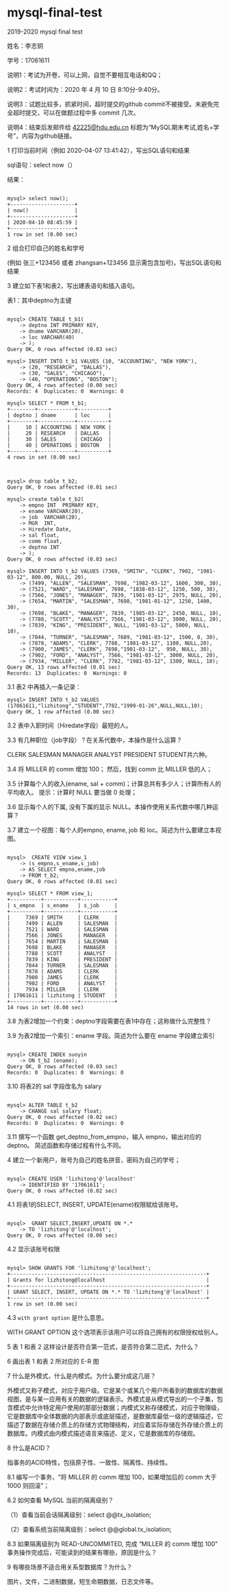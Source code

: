 # mysql-final-test

2019-2020 mysql final test

姓名：李志铜

学号：17061611

说明1：考试为开卷，可以上网，自觉不要相互电话和QQ；

说明2：考试时间为：2020 年 4 月 10 日 8:10分-9:40分。

说明3：试题比较多，抓紧时间，超时提交的github commit不被接受。未避免完全超时提交，可以在做题过程中多 commit 几次。

说明4：结束后发邮件给 42225@hdu.edu.cn 标题为“MySQL期末考试,姓名+学号”，内容为github链接。


1 打印当前时间（例如 2020-04-07 13:41:42），写出SQL语句和结果

sql语句：select now（）

结果：
```

mysql> select now();
+---------------------+
| now()               |
+---------------------+
| 2020-04-10 08:45:59 |
+---------------------+
1 row in set (0.00 sec)

```


2 组合打印自己的姓名和学号

(例如 张三+123456 或者 zhangsan+123456 显示需包含加号)，写出SQL语句和结果

3 建立如下表1和表2，写出建表语句和插入语句。



表1：其中deptno为主键
```

mysql> CREATE TABLE t_b1(
    -> deptno INT PRIMARY KEY,
    -> dname VARCHAR(20),
    -> loc VARCHAR(40)
    -> );
Query OK, 0 rows affected (0.03 sec)

mysql> INSERT INTO t_b1 VALUES (10, "ACCOUNTING", "NEW YORK"),
    -> (20, "RESEARCH", "DALLAS"),
    -> (30, "SALES", "CHICAGO"),
    -> (40, "OPERATIONS", "BOSTON");
Query OK, 4 rows affected (0.00 sec)
Records: 4  Duplicates: 0  Warnings: 0

mysql> SELECT * FROM t_b1;
+--------+------------+----------+
| deptno | dname      | loc      |
+--------+------------+----------+
|     10 | ACCOUNTING | NEW YORK |
|     20 | RESEARCH   | DALLAS   |
|     30 | SALES      | CHICAGO  |
|     40 | OPERATIONS | BOSTON   |
+--------+------------+----------+
4 rows in set (0.00 sec)

```

```


mysql> drop table t_b2;
Query OK, 0 rows affected (0.01 sec)

mysql> create table t_b2(
    -> empno INT  PRIMARY KEY,
    -> ename VARCHAR(20),
    -> job  VARCHAR(20),
    -> MGR  INT,
    -> Hiredate Date,
    -> sal float,
    -> comm float,
    -> deptno INT
    -> );
Query OK, 0 rows affected (0.03 sec)

mysql> INSERT INTO t_b2 VALUES (7369, "SMITH", "CLERK", 7902, "1981-03-12", 800.00, NULL, 20),
    -> (7499, "ALLEN", "SALESMAN", 7698, "1982-03-12", 1600, 300, 30),
    -> (7521, "WARD", "SALESMAN", 7698, "1838-03-12", 1250, 500, 30),
    -> (7566, "JONES", "MANAGER", 7839, "1981-03-12", 2975, NULL, 20),
    -> (7654, "MARTIN", "SALESMAN", 7698, "1981-01-12", 1250, 1400, 30),
    -> (7698, "BLAKE", "MANAGER", 7839, "1985-03-12", 2450, NULL, 10),
    -> (7788, "SCOTT", "ANALYST", 7566, "1981-03-12", 3000, NULL, 20),
    -> (7839, "KING", "PRESIDENT", NULL, "1981-03-12", 5000, NULL, 10),
    -> (7844, "TURNER", "SALESMAN", 7689, "1981-03-12", 1500, 0, 30),
    -> (7878, "ADAMS", "CLERK", 7788, "1981-03-12", 1100, NULL,20),
    -> (7900, "JAMES", "CLERK", 7698,"1981-03-12",  950, NULL, 30),
    -> (7902, "FORD", "ANALYST", 7566, "1981-03-12", 3000, NULL, 20),
    -> (7934, "MILLER", "CLERK", 7782, "1981-03-12", 1300, NULL, 10);
Query OK, 13 rows affected (0.01 sec)
Records: 13  Duplicates: 0  Warnings: 0

```



3.1 表2 中再插入一条记录：

```
mysql> INSERT INTO t_b2 VALUES (17061611,"lizhitong","STUDENT",7782,"1999-01-26",NULL,NULL,10);
Query OK, 1 row affected (0.00 sec)

```

3.2 表中入职时间（Hiredate字段）最短的人。



3.3 有几种职位（job字段）？在关系代数中，本操作是什么运算？


CLERK SALESMAN MANAGER ANALYST PRESIDENT STUDENT共六种。

3.4 将 MILLER 的 comm 增加 100； 然后，找到 comm 比 MILLER 低的人；



3.5 计算每个人的收入(ename, sal + comm)；计算总共有多少人；计算所有人的平均收入。 提示：计算时 NULL 要当做 0 处理； 



3.6 显示每个人的下属, 没有下属的显示 NULL。本操作使用关系代数中哪几种运算？



3.7 建立一个视图：每个人的empno, ename, job 和 loc。简述为什么要建立本视图。
```

mysql>  CREATE VIEW view_1
    -> (s_empno,s_ename,s_job)
    -> AS SELECT empno,ename,job
    -> FROM t_b2;
Query OK, 0 rows affected (0.01 sec)

mysql> SELECT * FROM view_1;
+----------+-----------+-----------+
| s_empno  | s_ename   | s_job     |
+----------+-----------+-----------+
|     7369 | SMITH     | CLERK     |
|     7499 | ALLEN     | SALESMAN  |
|     7521 | WARD      | SALESMAN  |
|     7566 | JONES     | MANAGER   |
|     7654 | MARTIN    | SALESMAN  |
|     7698 | BLAKE     | MANAGER   |
|     7788 | SCOTT     | ANALYST   |
|     7839 | KING      | PRESIDENT |
|     7844 | TURNER    | SALESMAN  |
|     7878 | ADAMS     | CLERK     |
|     7900 | JAMES     | CLERK     |
|     7902 | FORD      | ANALYST   |
|     7934 | MILLER    | CLERK     |
| 17061611 | lizhitong | STUDENT   |
+----------+-----------+-----------+
14 rows in set (0.00 sec)

```


3.8 为表2增加一个约束：deptno字段需要在表1中存在；这称做什么完整性？





3.9 为表2增加一个索引：ename 字段。简述为什么要在 ename 字段建立索引
```

mysql> CREATE INDEX suoyin
    -> ON t_b2 (ename);
Query OK, 0 rows affected (0.03 sec)
Records: 0  Duplicates: 0  Warnings: 0

```




3.10 将表2的 sal 字段改名为 salary
```

mysql> ALTER TABLE t_b2
    -> CHANGE sal salary float;
Query OK, 0 rows affected (0.02 sec)
Records: 0  Duplicates: 0  Warnings: 0

```
3.11 撰写一个函数 get_deptno_from_empno，输入 empno，输出对应的 deptno。 简述函数和存储过程有什么不同。



4 建立一个新用户，账号为自己的姓名拼音，密码为自己的学号；

```

mysql> CREATE USER 'lizhitong'@'localhost'
    -> IDENTIFIED BY '17061611';
Query OK, 0 rows affected (0.02 sec)

```



4.1 将表1的SELECT, INSERT, UPDATE(ename)权限赋给该账号。

```

mysql>  GRANT SELECT,INSERT,UPDATE ON *.*
    -> TO 'lizhitong'@'localhost';
Query OK, 0 rows affected (0.00 sec)

```

4.2 显示该账号权限

```

mysql> SHOW GRANTS FOR 'lizhitong'@'localhost';
+----------------------------------------------------------------+
| Grants for lizhitong@localhost                                 |
+----------------------------------------------------------------+
| GRANT SELECT, INSERT, UPDATE ON *.* TO 'lizhitong'@'localhost' |
+----------------------------------------------------------------+
1 row in set (0.00 sec)

```



4.3 `with grant option` 是什么意思。

WITH GRANT OPTION 这个选项表示该用户可以将自己拥有的权限授权给别人。

5 表 1 和表 2 这样设计是否符合第一范式，是否符合第二范式，为什么？



6 画出表 1 和表 2 所对应的 E-R 图



7 什么是外模式，什么是内模式。为什么要分成这几层？

外模式又称子模式，对应于用户级。它是某个或某几个用户所看到的数据库的数据视图，是与某一应用有关的数据的逻辑表示。外模式是从模式导出的一个子集，包含模式中允许特定用户使用的那部分数据；内模式又称存储模式，对应于物理级，它是数据库中全体数据的内部表示或底层描述，是数据库最低一级的逻辑描述，它描述了数据在存储介质上的存储方式物理结构，对应着实际存储在外存储介质上的数据库。内模式由内模式描述语言来描述、定义，它是数据库的存储观。

8 什么是ACID？

指事务的ACID特性，包括原子性、一致性、隔离性、持续性。

8.1 编写一个事务，“将 MILLER 的 comm 增加 100，如果增加后的 comm 大于 1000 则回滚”；



8.2 如何查看 MySQL 当前的隔离级别？

（1）查看当前会话隔离级别：select @@tx_isolation;

（2）查看系统当前隔离级别：select @@global.tx_isolation;

8.3 如果隔离级别为 READ-UNCOMMITED, 完成 “MILLER 的 comm 增加 100” 事务操作完成后，可能读到的结果有哪些，原因是什么？



9 有哪些场景不适合用关系型数据库？为什么？

图片，文件，二进制数据，短生命期数据，日志文件等。
